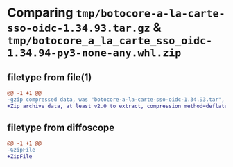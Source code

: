 # Comparing `tmp/botocore-a-la-carte-sso-oidc-1.34.93.tar.gz` & `tmp/botocore_a_la_carte_sso_oidc-1.34.94-py3-none-any.whl.zip`

## filetype from file(1)

```diff
@@ -1 +1 @@
-gzip compressed data, was "botocore-a-la-carte-sso-oidc-1.34.93.tar", last modified: Sat Apr 27 01:01:08 2024, max compression
+Zip archive data, at least v2.0 to extract, compression method=deflate
```

## filetype from diffoscope

```diff
@@ -1 +1 @@
-GzipFile
+ZipFile
```

